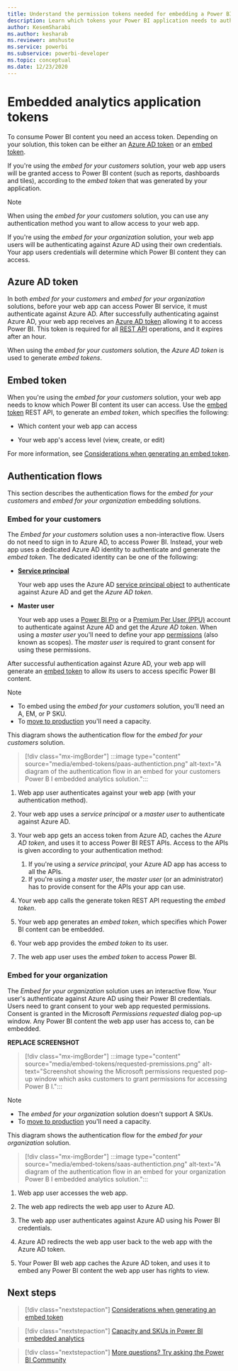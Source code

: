 ```yaml
---
title: Understand the permission tokens needed for embedding a Power BI application
description: Learn which tokens your Power BI application needs to authenticate against Azure and Power BI service.
author: KesemSharabi
ms.author: kesharab
ms.reviewer: amshuste
ms.service: powerbi
ms.subservice: powerbi-developer
ms.topic: conceptual
ms.date: 12/23/2020
---
```


# Embedded analytics application tokens

To consume Power BI content you need an access token. Depending on your solution, this token can be either an [Azure AD token](#azure-ad-token) or an [embed token](#embed-token).

If you're using the *embed for your customers* solution, your web app users will be granted access to Power BI content (such as reports, dashboards and tiles), according to the *embed token* that was generated by your application.

>[!NOTE]
>When using the *embed for your customers* solution, you can use any authentication method you want to allow access to your web app.

If you're using the *embed for your organization* solution, your web app users will be authenticating against Azure AD using their own credentials. Your app users credentials will determine which Power BI content they can access.

## Azure AD token

In both *embed for your customers* and *embed for your organization* solutions, before your web app can access Power BI service, it must authenticate against Azure AD. After successfully authenticating against Azure AD, your web app receives an [Azure AD token](#azure-ad-token) allowing it to access Power BI. This token is required for all [REST API](/rest/api/power-bi/) operations, and it expires after an hour.

When using the *embed for your customers* solution, the *Azure AD token* is used to generate *embed tokens*.

## Embed token

When you're using the *embed for your customers* solution, your web app needs to know which Power BI content its user can access. Use the [embed token](/rest/api/power-bi/embedtoken) REST API, to generate an *embed token*, which specifies the following:

* Which content your web app can access

* Your web app's access level (view, create, or edit)

For more information, see [Considerations when generating an embed token](generate-embed-token.md).

## Authentication flows

This section describes the authentication flows for the *embed for your customers* and *embed for your organization* embedding solutions.

### Embed for your customers
        
The *Embed for your customers* solution uses a non-interactive flow. Users do not need to sign in to Azure AD, to access Power BI. Instead, your web app uses a dedicated Azure AD identity to authenticate and generate the *embed token*. The dedicated identity can be one of the following:

* **[Service principal](embed-service-principal.md)**

    Your web app uses the Azure AD [service principal object](/azure/active-directory/develop/app-objects-and-service-principals#service-principal-object) to authenticate against Azure AD and get the *Azure AD token*.

* **Master user**

    Your web app uses a [Power BI Pro](/power-bi/admin/service-admin-purchasing-power-bi-pro) or a [Premium Per User (PPU)](/power-bi/admin/service-premium-per-user-faq) account to authenticate against Azure AD and get the *Azure AD token*. When using a *master user* you'll need to define your app [permissions](/azure/active-directory/develop/v2-permissions-and-consent) (also known as scopes). The *master user* is required to grant consent for using these permissions.

After successful authentication against Azure AD, your web app will generate an [embed token](/rest/api/power-bi/embedtoken) to allow its users to access specific Power BI content.

>[!NOTE]
>* To embed using the *embed for your customers* solution, you'll need an A, EM, or P SKU.
>* To [move to production](move-to-production.md) you'll need a capacity.

This diagram shows the authentication flow for the *embed for your customers* solution.

>[!div class="mx-imgBorder"]
>:::image type="content" source="media/embed-tokens/paas-authentiction.png" alt-text="A diagram of the authentication flow in an embed for your customers Power B I embedded analytics solution.":::

1. Web app user authenticates against your web app (with your authentication method).

2. Your web app uses a *service principal* or a *master user* to authenticate against Azure AD.

3. Your web app gets an access token from Azure AD, caches the *Azure AD token*, and uses it to access Power BI REST APIs. Access to the APIs is given according to your authentication method:
    1. If you're using a *service principal*, your Azure AD app has access to all the APIs.
    2. If you're using a *master user*, the *master user* (or an administrator) has to provide consent for the APIs your app can use.

4. Your web app calls the generate token REST API requesting the *embed token*.

5. Your web app generates an *embed token*, which specifies which Power BI content can be embedded.

6. Your web app provides the *embed token* to its user.

7. The web app user uses the *embed token* to access Power BI.

### Embed for your organization

The *Embed for your organization* solution uses an interactive flow. Your user's authenticate against Azure AD using their Power BI credentials. Users need to grant consent to your web app requested permissions. Consent is granted in the Microsoft *Permissions requested* dialog pop-up window. Any Power BI content the web app user has access to, can be embedded.

**REPLACE SCREENSHOT**

>[!div class="mx-imgBorder"]
>:::image type="content" source="media/embed-tokens/requested-premissions.png" alt-text="Screenshot showing the Microsoft permissions requested pop-up window which asks customers to grant permissions for accessing Power B I.":::

>[!NOTE]
>* The *embed for your organization* solution doesn't support A SKUs.
>* To [move to production](move-to-production.md) you'll need a capacity.

This diagram shows the authentication flow for the *embed for your organization* solution.

>[!div class="mx-imgBorder"]
>:::image type="content" source="media/embed-tokens/saas-authentiction.png" alt-text="A diagram of the authentication flow in an embed for your organization Power B I embedded analytics solution.":::

1. Web app user accesses the web app.

2. The web app redirects the web app user to Azure AD.

3. The web app user authenticates against Azure AD using his Power BI credentials.

4. Azure AD redirects the web app user back to the web app with the Azure AD token.

5. Your Power BI web app caches the Azure AD token, and uses it to embed any Power BI content the web app user has rights to view.

## Next steps

>[!div class="nextstepaction"]
>[Considerations when generating an embed token](generate-embed-token.md)

>[!div class="nextstepaction"]
>[Capacity and SKUs in Power BI embedded analytics](embedded-capacity.md)

>[!div class="nextstepaction"]
>[More questions? Try asking the Power BI Community](https://community.powerbi.com/)